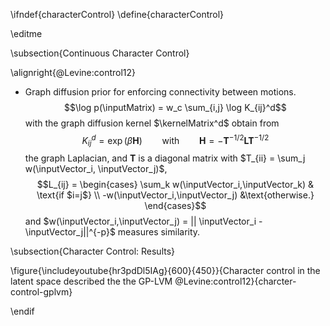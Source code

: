 \ifndef{characterControl}
\define{characterControl}

\editme

\subsection{Continuous Character Control}


\alignright{@Levine:control12}
-   Graph diffusion prior for enforcing connectivity between motions.
    $$\log p(\inputMatrix) = w_c \sum_{i,j} \log K_{ij}^d$$ with the
    graph diffusion kernel $\kernelMatrix^d$ obtain from
    $$K_{ij}^d = \exp(\beta \mathbf{H})
    \qquad \text{with} \qquad \mathbf{H} = -\mathbf{T}^{-1/2} \mathbf{L} \mathbf{T}^{-1/2}$$
    the graph Laplacian, and $\mathbf{T}$ is a diagonal matrix with
    $T_{ii} = \sum_j w(\inputVector_i, \inputVector_j)$,
    $$L_{ij} = \begin{cases} \sum_k w(\inputVector_i,\inputVector_k) & \text{if $i=j$}
    \\
    -w(\inputVector_i,\inputVector_j) &\text{otherwise.}
    \end{cases}$$ and
    $w(\inputVector_i,\inputVector_j) = || \inputVector_i -  \inputVector_j||^{-p}$
    measures similarity.

\subsection{Character Control: Results}

\figure{\includeyoutube{hr3pdDl5IAg}{600}{450}}{Character control in the latent space described the the GP-LVM @Levine:control12}{charcter-control-gplvm}

\endif

